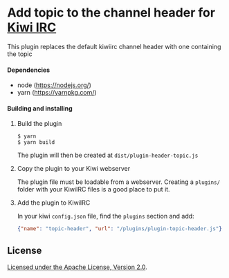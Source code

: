 # Add topic to the channel header for [Kiwi IRC](https://kiwiirc.com)

This plugin replaces the default kiwiirc channel header with one containing the topic

#### Dependencies
* node (https://nodejs.org/)
* yarn (https://yarnpkg.com/)

#### Building and installing

1. Build the plugin

   ```console
   $ yarn
   $ yarn build
   ```

   The plugin will then be created at `dist/plugin-header-topic.js`

2. Copy the plugin to your Kiwi webserver

   The plugin file must be loadable from a webserver. Creating a `plugins/` folder with your KiwiIRC files is a good place to put it.

3. Add the plugin to KiwiIRC

   In your kiwi `config.json` file, find the `plugins` section and add:
   ```json
   {"name": "topic-header", "url": "/plugins/plugin-topic-header.js"}
   ```

## License

[Licensed under the Apache License, Version 2.0](LICENSE).
